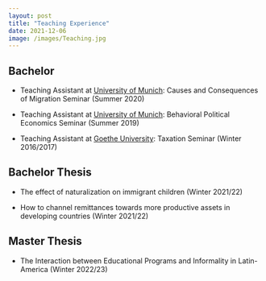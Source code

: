 ```yaml
---
layout: post
title: "Teaching Experience"
date: 2021-12-06
image: /images/Teaching.jpg
---
```


## Bachelor 

- Teaching Assistant at [University of Munich](https://www.en.econ.uni-muenchen.de/index.html): Causes and Consequences of Migration Seminar (Summer 2020)

- Teaching Assistant at [University of Munich](https://www.en.econ.uni-muenchen.de/index.html): Behavioral Political Economics Seminar (Summer 2019) 

- Teaching Assistant at [Goethe University](https://www.wiwi.uni-frankfurt.de/startseite.html): Taxation Seminar (Winter 2016/2017) 

## Bachelor Thesis 

- The effect of naturalization on immigrant children (Winter 2021/22) 

- How to channel remittances towards more productive assets in developing countries (Winter 2021/22)

## Master Thesis

- The Interaction between Educational Programs and Informality in Latin-America (Winter 2022/23)
